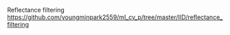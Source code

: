 Reflectance filtering  
https://github.com/youngminpark2559/ml_cv_p/tree/master/IID/reflectance_filtering  


